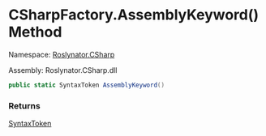 # CSharpFactory\.AssemblyKeyword\(\) Method

Namespace: [Roslynator.CSharp](../../README.md)

Assembly: Roslynator\.CSharp\.dll

```csharp
public static SyntaxToken AssemblyKeyword()
```

### Returns

[SyntaxToken](https://docs.microsoft.com/en-us/dotnet/api/microsoft.codeanalysis.syntaxtoken)

